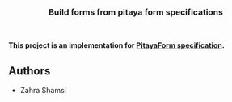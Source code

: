 <h3 align="center">Build forms from pitaya form specifications</h3>

<br>

**This project is an implementation for [PitayaForm specification](https://github.com/admirito/pitaya-form/).**

## Authors

- Zahra Shamsi
